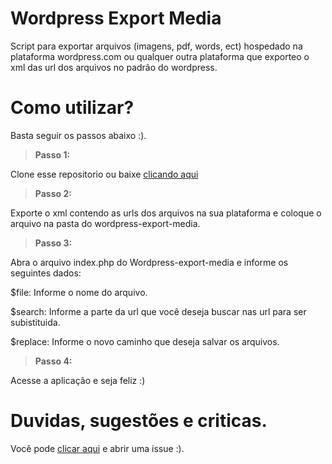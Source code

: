 # Wordpress Export Media
Script para exportar arquivos (imagens, pdf, words, ect) hospedado na plataforma wordpress.com ou qualquer outra plataforma que exporteo o xml das url dos arquivos no padrão do wordpress.

# Como utilizar?

Basta seguir os passos abaixo :).


> **Passo 1:** 

Clone esse repositorio ou baixe <a href="https://github.com/fagner-alves/wordpress-export-media/archive/master.zip">clicando aqui</a>

> **Passo 2:** 

Exporte o xml contendo as urls dos arquivos na sua plataforma e coloque o arquivo na pasta do wordpress-export-media.

> **Passo 3:** 

Abra o arquivo index.php do Wordpress-export-media e informe os seguintes dados:

$file: Informe o nome do arquivo.

$search: Informe a parte da url que você deseja buscar nas url para ser subistituida.

$replace: Informe o novo caminho que deseja salvar os arquivos.

> **Passo 4:** 

Acesse a aplicação e seja feliz :)

# Duvidas, sugestões e criticas.

Você pode <a href="https://github.com/fagner-alves/wordpress-export-media/issues/new">clicar aqui</a> e abrir uma issue :).


